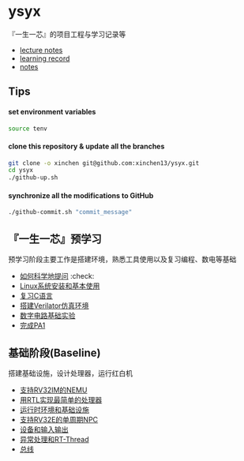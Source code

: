 # ysyx
『一生一芯』的项目工程与学习记录等
- [lecture notes](https://ysyx.oscc.cc/docs/)
- [learning record](https://docs.qq.com/sheet/DZXVEQ0thWGZOaU9t?tab=j1z835)
- [notes](./docs/notes.md)

## Tips
#### set environment variables
```sh
source tenv
```

#### clone this repository & update all the branches
```sh
git clone -o xinchen git@github.com:xinchen13/ysyx.git
cd ysyx
./github-up.sh
```

#### synchronize all the modifications to GitHub
```sh
./github-commit.sh "commit_message"
```

## 『一生一芯』预学习
预学习阶段主要工作是搭建环境，熟悉工具使用以及复习编程、数电等基础

- [如何科学地提问](./docs/01/) :check:
- [Linux系统安装和基本使用](./docs/02/) 
- [复习C语言](./docs/03/) 
- [搭建Verilator仿真环境](./docs/04/) 
- [数字电路基础实验](./docs/05/) 
- [完成PA1](./docs/06/) 

## 基础阶段(Baseline)
搭建基础设施，设计处理器，运行红白机

- [支持RV32IM的NEMU](./docs/07/)
- [用RTL实现最简单的处理器](./docs/08/)
- [运行时环境和基础设施](./docs/09/)
- [支持RV32E的单周期NPC](./docs/10/)
- [设备和输入输出](./docs/11/)
- [异常处理和RT-Thread](./docs/12/)
- [总线](./docs/13)